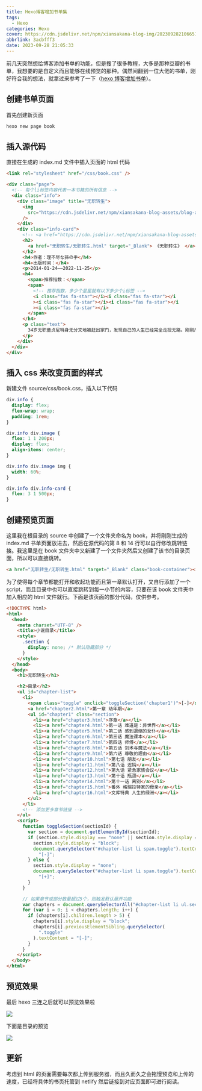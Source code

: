 ```yaml
---
title: Hexo博客增加书单集
tags:
  - Hexo
categories: Hexo
cover: https://cdn.jsdelivr.net/npm/xiansakana-blog-img/202309282106651.jpg
abbrlink: 3acbfff3
date: 2023-09-28 21:05:33
---
```


前几天突然想给博客添加书单的功能，但是搜了很多教程，大多是那种豆瓣的书单，我想要的是自定义而且能够在线预览的那种。偶然间翻到一位大佬的书单，刚好符合我的想法，就拿过来参考了一下（[hexo 博客增加书单](https://www.mz-zone.cn/2021/11/12/20211112001/)）。

## 创建书单页面

首先创建新页面

```bash
hexo new page book
```

## 插入源代码

直接在生成的 index.md 文件中插入页面的 html 代码

```html
<link rel="stylesheet" href="/css/book.css" />

<div class="page">
  <!-- 每个li标签内容代表一本书籍的所有信息 -->
  <div class="info">
    <div class="image" title="无职转生">
      <img
        src="https://cdn.jsdelivr.net/npm/xiansakana-blog-assets/blog-assets/%E6%97%A0%E8%81%8C%E8%BD%AC%E7%94%9F/images/cover.jpg"
      />
    </div>
    <div class="info-card">
      <!-- <a href="https://cdn.jsdelivr.net/npm/xiansakana-blog-assets@1.0.1/blog-assets/%E6%97%A0%E8%81%8C%E8%BD%AC%E7%94%9FWEB_compressed.pdf" target="_Blank">                           -->
      <h2>
        <a href="无职转生/无职转生.html" target="_Blank"> 《无职转生》 </a>
      </h2>
      <h4>作者：理不尽な孫の手</h4>
      <h4>出版时间：</h4>
      <p>2014-01-24——2022-11-25</p>
      <h4>
        <span>推荐指数：</span>
        <span>
          <!-- 推荐指数，多少个星星就有以下多少个i标签 -->
          <i class="fas fa-star"></i><i class="fas fa-star"></i
          ><i class="fas fa-star"></i><i class="fas fa-star"></i
          ><i class="fas fa-star"></i>
        </span>
      </h4>
      <p class="text">
        34岁无职童贞尼特身无分文地被赶出家门，发现自己的人生已经完全走投无路。刚刚产生后悔的想法，他就被卡车撞死了。然后醒来的地方居然是——剑与魔法的异世界！！重生为名叫卢迪乌斯的婴儿的他下定决心，“这次一定要认真地活下去……！”，一定要度过一段不会后悔的人生。他利用前世的智力很快使得自己的魔法的才能开花结果，结果一位年轻的女孩子成了自己的家庭教师。并且又与一位有着绿宝石般美丽秀发的四分一血统的精灵相遇。他崭新的人生开始前进。——让人憧憬的转生型奇幻小说，在这里开始。
      </p>
    </div>
  </div>
</div>
```

## 插入 css 来改变页面的样式

新建文件 source/css/book.css，插入以下代码

```css
div.info {
  display: flex;
  flex-wrap: wrap;
  padding: 1rem;
}

div.info div.image {
  flex: 1 1 200px;
  display: flex;
  align-items: center;
}

div.info div.image img {
  width: 60%;
}

div.info div.info-card {
  flex: 3 1 500px;
}
```

## 创建预览页面

这里我在根目录的 source 中创建了一个文件夹命名为 book，并将刚刚生成的 index.md 书单页面放进去，然后在源代码的第 8 和 14 行可以自行修改跳转链接。我这里是在 book 文件夹中又新建了一个文件夹然后又创建了该书的目录页面，所以可以直接跳转。

```html
<a href="无职转生/无职转生.html" target="_Blank" class="book-container"></a>
```

为了使得每个章节都能打开和收起功能而且第一章默认打开，又自行添加了一个 script，而且目录中也可以直接跳转到每一小节的内容，只要在该 book 文件夹中加入相应的 html 文件就行。下面是该页面的部分代码，仅供参考。

```html
<!DOCTYPE html>
<html>
  <head>
    <meta charset="UTF-8" />
    <title>小说目录</title>
    <style>
      .section {
        display: none; /* 默认隐藏部分 */
      }
    </style>
  </head>
  <body>
    <h1>无职转生</h1>

    <h2>目录</h2>
    <ul id="chapter-list">
      <li>
        <span class="toggle" onclick="toggleSection('chapter1')">[-]</span>
        <a href="chapter2.html">第一章 幼年期</a>
        <ul id="chapter1" class="section">
          <li><a href="chapter3.html">序章</a></li>
          <li><a href="chapter4.html">第一话 难道是：异世界</a></li>
          <li><a href="chapter5.html">第二话 感到退缩的女仆</a></li>
          <li><a href="chapter6.html">第三话 魔法课本</a></li>
          <li><a href="chapter7.html">第四话 师傅</a></li>
          <li><a href="chapter8.html">第五话 剑术与魔法</a></li>
          <li><a href="chapter9.html">第六话 尊敬的理由</a></li>
          <li><a href="chapter10.html">第七话 朋友</a></li>
          <li><a href="chapter11.html">第八话 迟钝</a></li>
          <li><a href="chapter12.html">第九话 紧急家族会议</a></li>
          <li><a href="chapter13.html">第十话 瓶颈</a></li>
          <li><a href="chapter14.html">第十一话 离别</a></li>
          <li><a href="chapter15.html">番外 格瑞拉特家的母亲</a></li>
          <li><a href="chapter16.html">文库特典 人生的绿洲</a></li>
        </ul>
      </li>
      <!-- 添加更多章节链接 -->
    </ul>
    <script>
      function toggleSection(sectionId) {
        var section = document.getElementById(sectionId);
        if (section.style.display === "none" || section.style.display === "") {
          section.style.display = "block";
          document.querySelector("#chapter-list li span.toggle").textContent =
            "[-]";
        } else {
          section.style.display = "none";
          document.querySelector("#chapter-list li span.toggle").textContent =
            "[+]";
        }
      }

      // 如果章节或部分数量超过5个，则触发默认展开功能
      var chapters = document.querySelectorAll("#chapter-list li ul.section");
      for (var i = 0; i < chapters.length; i++) {
        if (chapters[i].children.length > 5) {
          chapters[i].style.display = "block";
          chapters[i].previousElementSibling.querySelector(
            ".toggle"
          ).textContent = "[-]";
        }
      }
    </script>
  </body>
</html>
```

## 预览效果

最后 hexo 三连之后就可以预览效果啦

![](https://cdn.jsdelivr.net/npm/xiansakana-blog-img/202310052134977.png)

下面是目录的预览

![](https://cdn.jsdelivr.net/npm/xiansakana-blog-img/202309282146203.png)

## 更新

考虑到 html 的页面需要每次都上传到服务器，而且久而久之会拖慢预览和上传的速度，已经将具体的书页托管到 netlify 然后链接到对应页面即可进行阅读。
